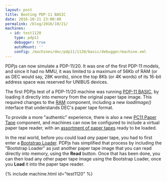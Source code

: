 ```yaml
---
layout: post
title: Booting PDP-11 BASIC
date: 2016-10-21 23:00:00
permalink: /blog/2016/10/21/
machines:
  - id: test1120
    type: pdp11
    debugger: true
    autoMount: ''
    config: /machines/dec/pdp11/1120/basic/debugger/machine.xml
---
```


PDPjs can now simulate a PDP-11/20.  It was one of the first PDP-11 models, and since it had no MMU,
it was limited to a maximum of 56Kb of RAM (or as DEC would say, 28K words), since the top 8Kb (or 4K words)
of its 16-bit address space was reserved for UNIBUS devices.

The first PDPjs test of a PDP-11/20 machine was running [PDP-11 BASIC](/software/dec/pdp11/tapes/basic/), by loading
it directly into memory from the original paper tape image.  This required changes to the [RAM](/machines/dec/pdp11/lib/ram.js)
component, including a new *loadImage()* interface that understands DEC's paper tape format.

To provide a more "authentic" experience, there is also a new [PC11 Paper Tape](/machines/dec/pdp11/pc11/) component,
and machines can now be configured to include a virtual paper tape reader, with an [assortment of paper tapes](/software/dec/pdp11/tapes/)
ready to be loaded.

In the real world, before you could load *any* paper tape, you had to first enter a
[Bootstrap Loader](/software/dec/pdp11/boot/bootstrap/).  PDPjs has simplified that process by including the "Bootstrap Loader"
as just another paper tape image that you can read directly into memory, using the **Read** button.  Once that has been
done, you can then load any other paper tape image using the Bootstrap Loader, once you **Load** it into the paper tape
reader.

{% include machine.html id="test1120" %}

